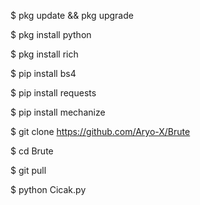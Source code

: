 $ pkg update && pkg upgrade

$ pkg install python

$ pkg install rich

$ pip install bs4

$ pip install requests

$ pip install mechanize

$ git clone https://github.com/Aryo-X/Brute

$ cd Brute

$ git pull

$ python Cicak.py
